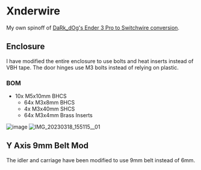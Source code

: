 # Xnderwire
  My own spinoff of [DaRk_dOg's Ender 3 Pro to Switchwire conversion](https://github.com/boubounokefalos/Ender_SW). 

## Enclosure
  I have modified the entire enclosure to use bolts and heat inserts instead of VBH tape. The door hinges use M3 bolts instead of relying on plastic. 

### BOM
  
  - 10x M5x10mm BHCS  
    - 64x M3x8mm BHCS 
    - 4x M3x40mm SHCS 
    - 64x M3x4mm Brass Inserts 
  
![image](https://user-images.githubusercontent.com/82473060/226141142-44fc6068-aa60-4b15-bbdb-47f5e17cdd5e.png)
![IMG_20230318_155115__01](https://user-images.githubusercontent.com/82473060/226141063-1fcef592-1a1d-4db8-ab13-c7184fd71a32.jpg)
  
## Y Axis 9mm Belt Mod
  The idler and carriage have been modified to use 9mm belt instead of 6mm. 
  
